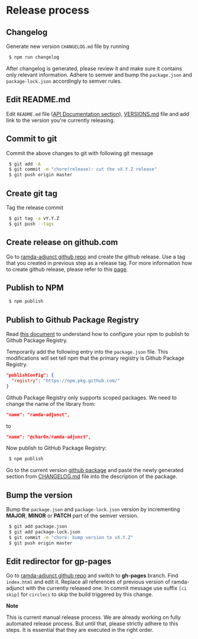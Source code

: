 # Release process

## Changelog

Generate new version `CHANGELOG.md` file by running

```sh
 $ npm run changelog
```

After changelog is generated, please review it and make sure it contains only
relevant information. Adhere to semver and bump the `package.json` and `package-lock.json` accordingly
to semver rules.

## Edit README.md

Edit `README.md` file ([API Documentation section](https://github.com/char0n/ramda-adjunct/blob/master/README.md#api-documentation)),
[VERSIONS.md](./VERSIONS.md) file and add link to the version you're currently releasing.

## Commit to git

Commit the above changes to git with following git message

```sh
 $ git add -A
 $ git commit -m "chore(release): cut the vX.Y.Z release"
 $ git push origin master
```

## Create git tag

Tag the release commit

```sh
 $ git tag -a vY.Y.Z
 $ git push --tags
```

## Create release on github.com

Go to [ramda-adjunct github repo](https://github.com/char0n/ramda-adjunct) and create the github release.
Use a tag that you created in previous step as a release tag. For more information how to create
github release, please refer to this [page](https://help.github.com/articles/creating-releases/).

## Publish to NPM

```sh
 $ npm publish
```

## Publish to Github Package Registry

Read [this document](https://help.github.com/en/github/managing-packages-with-github-package-registry/configuring-npm-for-use-with-github-package-registry) to understand how to configure your npm to publish to Github Package Registry.

Temporarily add the following entry into the `package.json` file. This modifications will set tell npm that the primary
registry is Github Package Registry.

```json
"publishConfig": {
  "registry": "https://npm.pkg.github.com/"
}
```

Github Package Registry only supports scoped packages. We need to change the name of the library from:
```json
"name": "ramda-adjunct",
```
to
```json
"name": "@char0n/ramda-adjunct",
```

Now publish to GitHub Package Registry:

```sh
 $ npm publish
```

Go to the current version [github package](https://github.com/char0n/ramda-adjunct/packages) and paste
the newly generated section from [CHANGELOG.md](./CHANGELOG.md) file into the description of the package.

## Bump the version

Bump the `package.json` and `package-lock.json` version by incrementing **MAJOR**, **MINOR** or **PATCH** part of the semver version.

```sh
 $ git add package.json
 $ git add package-lock.json
 $ git commit -m "chore: bump version to vX.Y.Z"
 $ git push origin master
```


## Edit redirector for gp-pages

Go to [ramda-adjunct github repo](https://github.com/char0n/ramda-adjunct) and switch to
**gh-pages** branch. Find `index.html` and edit it. Replace all references of previous version
of ramda-adjunct with the currently released one. In commit message use suffix `[ci skip]`
for `circleci` to skip the build triggered by this change.


**Note**

This is current manual release process. We are already working on fully automated release process.
But until that, please strictly adhere to this steps. It is essential that they are executed
in the right order.
